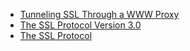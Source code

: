 * [Tunneling SSL Through a WWW Proxy](https://tools.ietf.org/html/draft-luotonen-ssl-tunneling-00)
* [The SSL Protocol Version 3.0](https://tools.ietf.org/html/draft-ietf-tls-ssl-version3-00)
* [The SSL Protocol](https://tools.ietf.org/html/draft-hickman-netscape-ssl-00)
